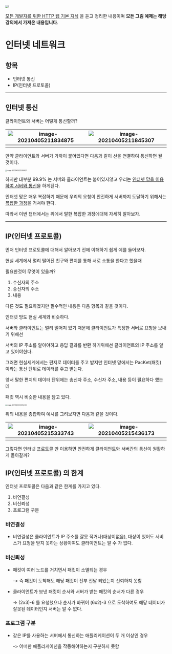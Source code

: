 <img src="https://cdn.inflearn.com/public/files/courses/326277/4df75704-dd5d-403f-be3c-6860251d4326/326277-kor-b.jpg" alt="1" style="zoom: 50%;" />

[모든 개발자를 위한 HTTP 웹 기본 지식](https://www.inflearn.com/course/http-웹-네트워크/dashboard) 을 듣고 정리한 내용이며 **모든 그림 예제는 해당 강의에서 가져온 내용입니다**.

# 인터넷 네트워크

## 항목

- 인터넷 통신
- IP(인터넷 프로토콜)

------------



## 인터넷 통신

클라이언트와 서버는 어떻게 통신할까?

| ![image-20210405211834875](https://tva1.sinaimg.cn/large/008eGmZEgy1gp956fi9c8j31hc0u0gwn.jpg) | ![image-20210405211845307](https://tva1.sinaimg.cn/large/008eGmZEgy1gp956q7n6pj31hc0u0wpb.jpg) |
| ------------------------------------------------------------ | ------------------------------------------------------------ |
|                                                              |                                                              |

만약 클라이언트와 서버가 가까이 붙어있다면  다음과 같이 선을 연결하여 통신하면 될 것이다.

<img src="https://tva1.sinaimg.cn/large/008eGmZEgy1gp959m13sdj31hc0u0ake.jpg" alt="image-20210405213309627" style="zoom: 33%;" />

하지만 대부분 99.9% 는 서버와 클라이언트는 붙어있지않고 우리는 <u>인터넷 망을 이용하여 서버와 통신</u>을 하게된다.

인터넷 망은 매우 복잡하기 때문에 우리의 요청이 안전하게 서버까지 도달하기 위해서는 <u>복잡한 과정</u>을 거쳐야 한다.

따라서 이번 챕터에서는 위에서 말한 복잡한 과정에대해 자세히 알아보자.



----------------

## IP(인터넷 프로토콜)

먼저 인터넷 프로토콜에 대해서 알아보기 전에 이해하기 쉽게 예를 들어보자.

현실 세계에서 멀리 떨어진 친구와 편지를 통해 서로 소통을 한다고 했을때

필요한것이 무엇이 있을까?

1. 수신자의 주소
2. 송신자의 주소
3. 내용

다른 것도 필요하겠지만 필수적인 내용은 다음 항목과 같을 것이다.



인터넷 망도 현실 세계와 비슷하다. 

서버와 클라이언트는 멀리 떨어져 있기 때문에 클라이언트가 특정한 서버로 요청을 보내기 위해선

서버의 IP 주소를 알아야하고 응답 결과를 반환 하기위해선 클라이언트의 IP 주소를 알고 있어야한다. 



그러면 현실세계에서는 편지로 데이터를 주고 받지만 인터넷 망에서는 PacKet(패킷) 이라는 통신 단위로 데이터를 주고 받는다.

앞서 말한 편지의 데이터 단위에는 송신자 주소, 수신자 주소, 내용 등이 필요하다 했는데

패킷 역시 비슷한 내용을 담고 있다.

<img src="https://tva1.sinaimg.cn/large/008eGmZEgy1gp95qzeok2j31hc0u0dp9.jpg" alt="image-20210405214954335" style="zoom:33%;" />



위의 내용을 종합하여 예시를 그려보자면 다음과 같을 것이다.

| ![image-20210405215333743](https://tva1.sinaimg.cn/large/008eGmZEgy1gp95uso6doj31hc0u0gza.jpg) | ![image-20210405215436173](https://tva1.sinaimg.cn/large/008eGmZEgy1gp95vvt97aj31hc0u0tm2.jpg) |
| ------------------------------------------------------------ | ------------------------------------------------------------ |
|                                                              |                                                              |



그렇다면 인터넷 프로토콜 만 이용하면 안전하게 클라이언트와 서버간의 통신이 원활하게 돌아갈까?



## IP(인터넷 프로토콜) 의 한계



인터넷 프로토콜은 다음과 같은 한계를 가지고 있다. 

1. 비연결성
2. 비신뢰성
3. 프로그램 구분



### 비연결성

- 비연결성은 클라이언트가 IP 주소를 잘못 적거나(대상이없음), 대상이 있어도 서비스가 요청을 받지 못하는 상황이여도 클라이언트는 알 수 가 없다.

### 비신뢰성

- 패킷이 여러 노드를 거치면서 패킷이 소멸되는 경우

  -> 즉 패킷이 도착해도 해당 패킷이 전부 전달 되었는지 신뢰하지 못함

- 클라이언트가 보낸 패킷이 순서와 서버가 받는 패킷의 순서가 다른 경우

  -> (2x3)-6 를 요청했으나 순서가 바뀌어 (6x2)-3 으로 도착하여도 해당 데이터가 잘못된 데이터인지 서버는 알 수 없다.  

### 프로그램 구분

- 같은 IP를 사용하는 서버에서 통신하는 애플리케이션이 두 개 이상인 경우

  -> 어떠한 애플리케이션을 작동해야하는지 구분하지 못함



